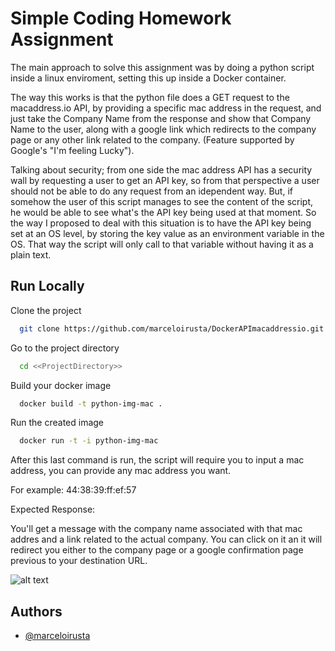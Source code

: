 
# Simple Coding Homework Assignment
The main approach to solve this assignment was by doing a python script inside a linux enviroment, setting this up
inside a Docker container.

The way this works is that the python file does a GET request to the macaddress.io API,
by providing a specific mac address in the request, and just take the Company Name from the
response and show that Company Name to the user, along with a google link which redirects
to the company page or any other link related to the company. (Feature supported by
Google's "I'm feeling Lucky").

Talking about security; from one side the mac address API has a security wall by 
requesting a user to get an API key, so from that perspective a user should not be able to
do any request from an idependent way. But, if somehow the user of this script manages to
see the content of the script, he would be able to see what's the API key being used at that moment.
So the way I proposed to deal with this situation is to have the API key being set at an OS level, by 
storing the key value as an environment variable in the OS. That way the script will only call to that variable
without having it as a plain text.




## Run Locally

Clone the project

```bash
  git clone https://github.com/marceloirusta/DockerAPImacaddressio.git
```

Go to the project directory

```bash
  cd <<ProjectDirectory>>
```

Build your docker image

```bash
  docker build -t python-img-mac .
```

Run the created image

```bash
  docker run -t -i python-img-mac
```

After this last command is run, the script will require you to input a mac address, you
can provide any mac address you want.

For example: 44:38:39:ff:ef:57

Expected Response:

You'll get a message with the company name associated with that mac addres and a link related to the actual company. You can click on it an it will redirect you either to the company page or a google confirmation page previous to your destination URL.


![alt text](https://files.slack.com/files-pri/T02LRKTL7-F048V8KSMA5/image.png?pub_secret=034bc5cb2f)

## Authors

- [@marceloirusta](https://www.github.com/marceloirusta)

